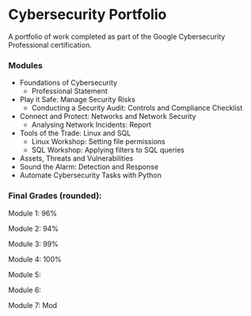 # Cybersecurity Portfolio
A portfolio of work completed as part of the Google Cybersecurity Professional certification. 

### Modules 
- Foundations of Cybersecurity
  - Professional Statement 
- Play it Safe: Manage Security Risks
  - Conducting a Security Audit: Controls and Compliance Checklist
- Connect and Protect: Networks and Network Security
  - Analysing Network Incidents: Report 
- Tools of the Trade: Linux and SQL
  - Linux Workshop: Setting file permissions
  - SQL Workshop: Applying filters to SQL queries   
- Assets, Threats and Vulnerabilities
- Sound the Alarm: Detection and Response 
- Automate Cybersecurity Tasks with Python

### Final Grades (rounded): 
Module 1: 96%

Module 2: 94%

Module 3: 99%

Module 4: 100%

Module 5: 

Module 6: 

Module 7: 
Mod
